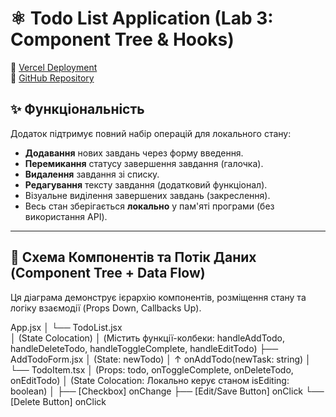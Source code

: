 # ⚛️ Todo List Application (Lab 3: Component Tree & Hooks)

🔗 [Vercel Deployment]()  
🔗 [GitHub Repository](https://github.com/Stanislav-creator-bin-h/Component-Tree.-Hooks)

## ✨ Функціональність

Додаток підтримує повний набір операцій для локального стану:

* **Додавання** нових завдань через форму введення.
* **Перемикання** статусу завершення завдання (галочка).
* **Видалення** завдання зі списку.
* **Редагування** тексту завдання (додатковий функціонал).
* Візуальне виділення завершених завдань (закреслення).
* Весь стан зберігається **локально** у пам'яті програми (без використання API).

---

## 🌳 Схема Компонентів та Потік Даних (Component Tree + Data Flow)

Ця діаграма демонструє ієрархію компонентів, розміщення стану та логіку взаємодії (Props Down, Callbacks Up).

App.jsx
│ 
└── TodoList.jsx  
      │  (State Colocation)
      │  (Містить функції-колбеки: handleAddTodo, handleDeleteTodo, handleToggleComplete, handleEditTodo)
      ├── AddTodoForm.jsx 
      │     (State: newTodo)
      │     ↑ onAddTodo(newTask: string)
      │ 
      └── TodoItem.tsx
            │   (Props: todo, onToggleComplete, onDeleteTodo, onEditTodo)
            │   (State Colocation: Локально керує станом isEditing: boolean)
            │ 
            ├── [Checkbox] onChange
            ├── [Edit/Save Button] onClick
            └── [Delete Button] onClick